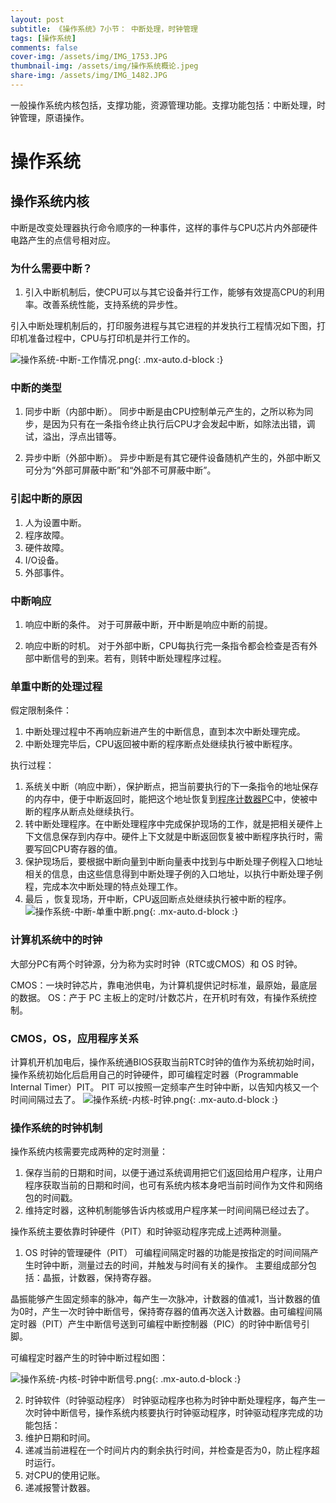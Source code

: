 ```yaml
---
layout: post
subtitle: 《操作系统》7小节： 中断处理，时钟管理
tags: [操作系统]
comments: false
cover-img: /assets/img/IMG_1753.JPG
thumbnail-img: /assets/img/操作系统概论.jpeg
share-img: /assets/img/IMG_1482.JPG
---
```


一般操作系统内核包括，支撑功能，资源管理功能。支撑功能包括：中断处理，时钟管理，原语操作。

# 操作系统

##  操作系统内核
中断是改变处理器执行命令顺序的一种事件，这样的事件与CPU芯片内外部硬件电路产生的点信号相对应。

### 为什么需要中断？
1. 引入中断机制后，使CPU可以与其它设备并行工作，能够有效提高CPU的利用率。改善系统性能，支持系统的异步性。

引入中断处理机制后的，打印服务进程与其它进程的并发执行工程情况如下图，打印机准备过程中，CPU与打印机是并行工作的。

![操作系统-中断-工作情况.png](/assets/img/操作系统-中断-工作情况.png){: .mx-auto.d-block :}

### 中断的类型

1. 同步中断（内部中断）。
同步中断是由CPU控制单元产生的，之所以称为同步，是因为只有在一条指令终止执行后CPU才会发起中断，如除法出错，调试，溢出，浮点出错等。

2. 异步中断（外部中断）。
异步中断是有其它硬件设备随机产生的，外部中断又可分为“外部可屏蔽中断”和“外部不可屏蔽中断”。

### 引起中断的原因
1. 人为设置中断。
2. 程序故障。
3. 硬件故障。
4. I/O设备。
5. 外部事件。

### 中断响应
1. 响应中断的条件。
对于可屏蔽中断，开中断是响应中断的前提。

2. 响应中断的时机。
对于外部中断，CPU每执行完一条指令都会检查是否有外部中断信号的到来。若有，则转中断处理程序过程。

### 单重中断的处理过程
假定限制条件：
1. 中断处理过程中不再响应新进产生的中断信息，直到本次中断处理完成。
2. 中断处理完毕后，CPU返回被中断的程序断点处继续执行被中断程序。

执行过程：
1. 系统关中断（响应中断），保护断点，把当前要执行的下一条指令的地址保存的内存中，便于中断返回时，能把这个地址恢复到[程序计数器PC](/2022-07-05-Operating-System-进程概念.md)中，使被中断的程序从断点处继续执行。
2. 转中断处理程序。在中断处理程序中完成保护现场的工作，就是把相关硬件上下文信息保存到内存中。硬件上下文就是中断返回恢复被中断程序执行时，需要写回CPU寄存器的值。
3. 保护现场后，要根据中断向量到中断向量表中找到与中断处理子例程入口地址相关的信息，由这些信息得到中断处理子例的入口地址，以执行中断处理子例程，完成本次中断处理的特点处理工作。
4. 最后 ，恢复现场，开中断，CPU返回断点处继续执行被中断的程序。
![操作系统-中断-单重中断.png](/assets/img/操作系统-中断-单重中断.png){: .mx-auto.d-block :}

### 计算机系统中的时钟
大部分PC有两个时钟源，分为称为实时时钟（RTC或CMOS）和 OS 时钟。

CMOS：一块时钟芯片，靠电池供电，为计算机提供记时标准，最原始，最底层的数据。
OS：产于 PC 主板上的定时/计数芯片，在开机时有效，有操作系统控制。

### CMOS，OS，应用程序关系
计算机开机加电后，操作系统通BIOS获取当前RTC时钟的值作为系统初始时间，操作系统初始化后启用自己的时钟硬件，即可编程定时器（Programmable Internal Timer）PIT。
PIT 可以按照一定频率产生时钟中断，以告知内核又一个时间间隔过去了。
![操作系统-内核-时钟.png](/assets/img/操作系统-内核-时钟.png){: .mx-auto.d-block :}
### 操作系统的时钟机制
操作系统内核需要完成两种的定时测量：
1. 保存当前的日期和时间，以便于通过系统调用把它们返回给用户程序，让用户程序获取当前的日期和时间，也可有系统内核本身吧当前时间作为文件和网络包的时间戳。
2. 维持定时器，这种机制能够告诉内核或用户程序某一时间间隔已经过去了。

操作系统主要依靠时钟硬件（PIT）和时钟驱动程序完成上述两种测量。

1. OS 时钟的管理硬件（PIT）
可编程间隔定时器的功能是按指定的时间间隔产生时钟中断，测量过去的时间，并触发与时间有关的操作。
主要组成部分包括：晶振，计数器，保持寄存器。

晶振能够产生固定频率的脉冲，每产生一次脉冲，计数器的值减1，当计数器的值为0时，产生一次时钟中断信号，保持寄存器的值再次送入计数器。由可编程间隔定时器（PIT）产生中断信号送到可编程中断控制器（PIC）的时钟中断信号引脚。

可编程定时器产生的时钟中断过程如图：

![操作系统-内核-时钟中断信号.png](/assets/img/操作系统-内核-时钟中断信号.png){: .mx-auto.d-block :}

2. 时钟软件（时钟驱动程序）
时钟驱动程序也称为时钟中断处理程序，每产生一次时钟中断信号，操作系统内核要执行时钟驱动程序，时钟驱动程序完成的功能包括：
1. 维护日期和时间。
2. 递减当前进程在一个时间片内的剩余执行时间，并检查是否为0，防止程序超时运行。
3. 对CPU的使用记账。
4. 递减报警计数器。



